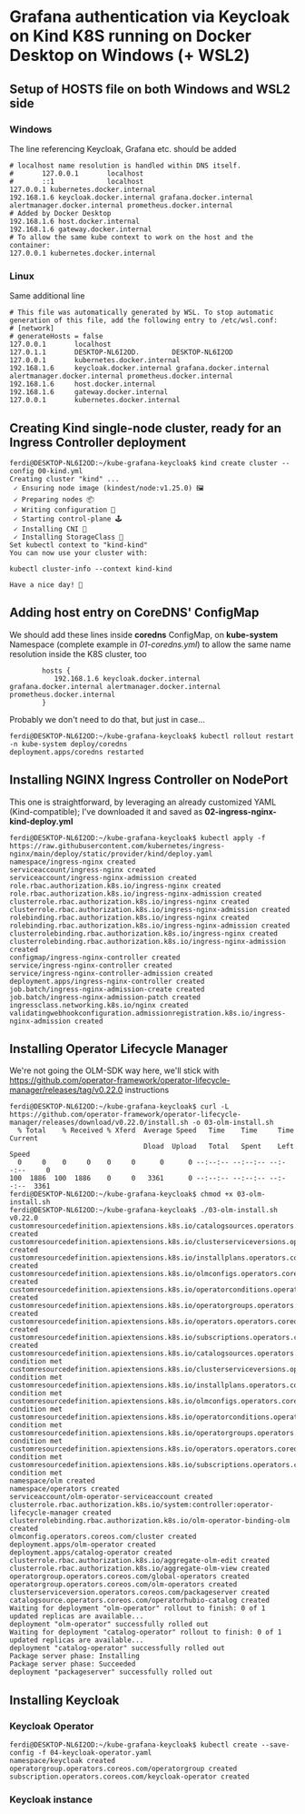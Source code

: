 # Grafana authentication via Keycloak on Kind K8S running on Docker Desktop on Windows (+ WSL2)

## Setup of HOSTS file on both Windows and WSL2 side

### Windows
The line referencing Keycloak, Grafana etc. should be added
```
# localhost name resolution is handled within DNS itself.
#       127.0.0.1       localhost
#       ::1             localhost
127.0.0.1 kubernetes.docker.internal
192.168.1.6 keycloak.docker.internal grafana.docker.internal alertmanager.docker.internal prometheus.docker.internal
# Added by Docker Desktop
192.168.1.6 host.docker.internal
192.168.1.6 gateway.docker.internal
# To allow the same kube context to work on the host and the container:
127.0.0.1 kubernetes.docker.internal
```

### Linux
Same additional line
```
# This file was automatically generated by WSL. To stop automatic generation of this file, add the following entry to /etc/wsl.conf:
# [network]
# generateHosts = false
127.0.0.1       localhost
127.0.1.1       DESKTOP-NL6I2OD.        DESKTOP-NL6I2OD
127.0.0.1       kubernetes.docker.internal
192.168.1.6     keycloak.docker.internal grafana.docker.internal alertmanager.docker.internal prometheus.docker.internal
192.168.1.6     host.docker.internal
192.168.1.6     gateway.docker.internal
127.0.0.1       kubernetes.docker.internal
```

## Creating Kind single-node cluster, ready for an Ingress Controller deployment
```
ferdi@DESKTOP-NL6I2OD:~/kube-grafana-keycloak$ kind create cluster --config 00-kind.yml 
Creating cluster "kind" ...
 ✓ Ensuring node image (kindest/node:v1.25.0) 🖼 
 ✓ Preparing nodes 📦  
 ✓ Writing configuration 📜 
 ✓ Starting control-plane 🕹️ 
 ✓ Installing CNI 🔌 
 ✓ Installing StorageClass 💾 
Set kubectl context to "kind-kind"
You can now use your cluster with:

kubectl cluster-info --context kind-kind

Have a nice day! 👋
```

## Adding host entry on CoreDNS' ConfigMap
We should add these lines inside **coredns** ConfigMap, on **kube-system** Namespace (complete example in *01-coredns.yml*) to allow the same name resolution inside the K8S cluster, too
```
        hosts {
           192.168.1.6 keycloak.docker.internal grafana.docker.internal alertmanager.docker.internal prometheus.docker.internal
        }
```
Probably we don't need to do that, but just in case...
```
ferdi@DESKTOP-NL6I2OD:~/kube-grafana-keycloak$ kubectl rollout restart -n kube-system deploy/coredns
deployment.apps/coredns restarted
```

## Installing NGINX Ingress Controller on NodePort
This one is straightforward, by leveraging an already customized YAML (Kind-compatible); I've downloaded it and saved as **02-ingress-nginx-kind-deploy.yml**
```
ferdi@DESKTOP-NL6I2OD:~/kube-grafana-keycloak$ kubectl apply -f https://raw.githubusercontent.com/kubernetes/ingress-nginx/main/deploy/static/provider/kind/deploy.yaml
namespace/ingress-nginx created
serviceaccount/ingress-nginx created
serviceaccount/ingress-nginx-admission created
role.rbac.authorization.k8s.io/ingress-nginx created
role.rbac.authorization.k8s.io/ingress-nginx-admission created
clusterrole.rbac.authorization.k8s.io/ingress-nginx created
clusterrole.rbac.authorization.k8s.io/ingress-nginx-admission created
rolebinding.rbac.authorization.k8s.io/ingress-nginx created
rolebinding.rbac.authorization.k8s.io/ingress-nginx-admission created
clusterrolebinding.rbac.authorization.k8s.io/ingress-nginx created
clusterrolebinding.rbac.authorization.k8s.io/ingress-nginx-admission created
configmap/ingress-nginx-controller created
service/ingress-nginx-controller created
service/ingress-nginx-controller-admission created
deployment.apps/ingress-nginx-controller created
job.batch/ingress-nginx-admission-create created
job.batch/ingress-nginx-admission-patch created
ingressclass.networking.k8s.io/nginx created
validatingwebhookconfiguration.admissionregistration.k8s.io/ingress-nginx-admission created
```

## Installing Operator Lifecycle Manager
We're not going the OLM-SDK way here, we'll stick with https://github.com/operator-framework/operator-lifecycle-manager/releases/tag/v0.22.0 instructions
```
ferdi@DESKTOP-NL6I2OD:~/kube-grafana-keycloak$ curl -L https://github.com/operator-framework/operator-lifecycle-manager/releases/download/v0.22.0/install.sh -o 03-olm-install.sh
  % Total    % Received % Xferd  Average Speed   Time    Time     Time  Current
                                 Dload  Upload   Total   Spent    Left  Speed
  0     0    0     0    0     0      0      0 --:--:-- --:--:-- --:--:--     0
100  1886  100  1886    0     0   3361      0 --:--:-- --:--:-- --:--:--  3361
ferdi@DESKTOP-NL6I2OD:~/kube-grafana-keycloak$ chmod +x 03-olm-install.sh 
ferdi@DESKTOP-NL6I2OD:~/kube-grafana-keycloak$ ./03-olm-install.sh v0.22.0
customresourcedefinition.apiextensions.k8s.io/catalogsources.operators.coreos.com created
customresourcedefinition.apiextensions.k8s.io/clusterserviceversions.operators.coreos.com created
customresourcedefinition.apiextensions.k8s.io/installplans.operators.coreos.com created
customresourcedefinition.apiextensions.k8s.io/olmconfigs.operators.coreos.com created
customresourcedefinition.apiextensions.k8s.io/operatorconditions.operators.coreos.com created
customresourcedefinition.apiextensions.k8s.io/operatorgroups.operators.coreos.com created
customresourcedefinition.apiextensions.k8s.io/operators.operators.coreos.com created
customresourcedefinition.apiextensions.k8s.io/subscriptions.operators.coreos.com created
customresourcedefinition.apiextensions.k8s.io/catalogsources.operators.coreos.com condition met
customresourcedefinition.apiextensions.k8s.io/clusterserviceversions.operators.coreos.com condition met
customresourcedefinition.apiextensions.k8s.io/installplans.operators.coreos.com condition met
customresourcedefinition.apiextensions.k8s.io/olmconfigs.operators.coreos.com condition met
customresourcedefinition.apiextensions.k8s.io/operatorconditions.operators.coreos.com condition met
customresourcedefinition.apiextensions.k8s.io/operatorgroups.operators.coreos.com condition met
customresourcedefinition.apiextensions.k8s.io/operators.operators.coreos.com condition met
customresourcedefinition.apiextensions.k8s.io/subscriptions.operators.coreos.com condition met
namespace/olm created
namespace/operators created
serviceaccount/olm-operator-serviceaccount created
clusterrole.rbac.authorization.k8s.io/system:controller:operator-lifecycle-manager created
clusterrolebinding.rbac.authorization.k8s.io/olm-operator-binding-olm created
olmconfig.operators.coreos.com/cluster created
deployment.apps/olm-operator created
deployment.apps/catalog-operator created
clusterrole.rbac.authorization.k8s.io/aggregate-olm-edit created
clusterrole.rbac.authorization.k8s.io/aggregate-olm-view created
operatorgroup.operators.coreos.com/global-operators created
operatorgroup.operators.coreos.com/olm-operators created
clusterserviceversion.operators.coreos.com/packageserver created
catalogsource.operators.coreos.com/operatorhubio-catalog created
Waiting for deployment "olm-operator" rollout to finish: 0 of 1 updated replicas are available...
deployment "olm-operator" successfully rolled out
Waiting for deployment "catalog-operator" rollout to finish: 0 of 1 updated replicas are available...
deployment "catalog-operator" successfully rolled out
Package server phase: Installing
Package server phase: Succeeded
deployment "packageserver" successfully rolled out
```

## Installing Keycloak 

### Keycloak Operator
```
ferdi@DESKTOP-NL6I2OD:~/kube-grafana-keycloak$ kubectl create --save-config -f 04-keycloak-operator.yaml 
namespace/keycloak created
operatorgroup.operators.coreos.com/operatorgroup created
subscription.operators.coreos.com/keycloak-operator created
```
### Keycloak instance


